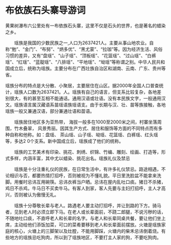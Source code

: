# 布依族石头寨导游词
黄果树瀑布六公里处有一布依族石头寨，这里不仅是石头的世界，也是著名的蜡染之乡。

　　瑶族是我国的少数民族之一,人口为2637421人。主要从事山地农业。自称“勉”、“金门”、“布努”、“炳多优”、“黑尤蒙”、“拉珈”等。因为经济生活、风俗习惯的差异，又有“盘瑶”、“山子瑶”、“顶板瑶”、“花篮瑶”、“过山瑶”、“白裤瑶”、“红瑶”、“蓝靛瑶”、“八排瑶”、“平地瑶”、“坳瑶”等称谓之别。中华人民共和国成立后，统称为瑶族。主要分布在广西壮族自治区和湖南、云南、广东、贵州等省。

瑶族分布的特点是大分散、小聚居，主要居住在山区。据2000年全国人口普查统计，瑶族人口数为2637421。人。瑶族有自己的语言，但支系比较复杂，各地差别很大，有的甚至互相不能通话。通用汉语或壮语。没有本民族文字，一般通用汉文。瑶族语言属汉藏语系苗瑶语族瑶语支。由于长期与汉、壮、苗等族接触，各地瑶族一般又兼通汉语，部分兼通壮语和苗语。

　　瑶族居住地区多为亚热带， 海拔一般多在1000至2000米之间，村寨坐落周围，竹木叠翠， 风景秀丽。因其生产方式、居住和服饰等方面的不同特点而有多种自称和他称。如：盘瑶、 茶山瑶、山子瑶、坳瑶、花篮瑶、白裤瑶、红头瑶等，多达2 0个支系。新中国成立后，瑶族成了他们的统称。

　　瑶族的工艺美术有印染、挑花、刺绣、织锦、竹编、雕刻、绘画、打造等，形式多样，内涵丰富，其中尤以蜡染、挑花出名。瑶族礼仪及禁忌

　　瑶族是十分注重礼仪的民族，在日常生活中，有许多礼仪禁忌。路途相遇，不论相识与否，都要热情打招呼，否则被视为不懂礼貌。平日里洗脸盆不能拿来洗脚。用餐时忌讳互用碗筷。忌讳衣裤当户晒。忌讳在屋内乱吐口痰。猪日不杀猪，鸡日不杀鸡，牛马日不买卖牛马。有客人到家，客人先要与主妇打招呼，主人才高兴，否则被认为傲慢无礼。

　　瑶族十分尊敬长辈与老人。路遇老人要主动打招呼，并让到路的下方。骑马者，见到老人时必须立即下马。在老人或长辈面前，不跷二郎腿，不说污秽的话，不随地吐口痰，不直呼老人和长辈的名字。与老人和长辈同桌共餐，要让他们坐上席，主动给他们添饭加菜，可口的菜肴要移到老人和长辈面前摆放。火塘是瑶族家庭的核心，火塘上的三脚架以及灶膛，不能用脚踩，火塘内的柴禾忌讳倒着烧。有些地方的瑶族忌吃狗肉，所以到了瑶族地区，不要打主人家的狗，不要吃狗肉。
